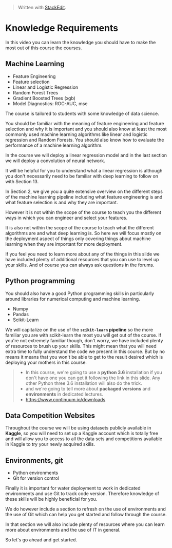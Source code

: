 > Written with [StackEdit](https://stackedit.io/).

# Knowledge Requirements

In this video you can learn the knowledge you should have to make the most out of this course the courses.

## Machine Learning

- Feature Engineering
- Feature selection
- Linear and Logistic Regression
- Random Forest Trees
- Gradient Boosted Trees (xgb)
- Model Diagnostics: ROC-AUC, mse

The course is tailored to students with some knowledge of data science.

You should be familiar with the meaning of feature engineering and feature selection and why it is important and you should also know at least the most commonly used machine learning algorithms like linear and logistic regression and Random Forests. You should also know how to evaluate the performance of a machine learning algorithm. 

In the course we will deploy a linear regression model and in the last section we will deploy a convolution of neural network.

It will be helpful for you to understand what a linear regression is although you don't necessarily need to be familiar with deep learning to follow on with Section 13.

In Section 2, we give you a quite extensive overview on the different steps of the machine learning pipeline including what feature engineering is and what feature selection is and why they are important.

However it is not within the scope of the course to teach you the different ways in which you can engineer and select your features.

It is also not within the scope of the course to teach what the different algorithms are and what deep learning is. So here we will focus mostly on the deployment aspect of things only covering things about machine learning when they are important for more deployment.

If you feel you need to learn more about any of the things in this slide we have included plenty of additional resources that you can use to level up your skills. And of course you can always ask questions in the forums.

## Python programming

You should also have a good Python programming skills in particularly around libraries for numerical computing and machine learning. 

- Numpy
- Pandas
- Scikit-Learn

We will capitalize on the use of the **`scikit-learn`  pipeline** so the more familiar you are with scikit-learn the most you will get out of the course. If you're not extremely familiar though, don't worry, we have included plenty of resources to brush up your skills. This might mean that you will need extra time to fully understand the code we present in this course. But by no means it means that you won't be able to get to the result desired which is deploying your mothers in this course.

>- In this course, we're going to use a **python 3.6** installation if you don't have one you can get it following the link in this slide. Any other Python three 3.6 installation will also do the trick. 
> - and we're going to tell more about **packaged versions** and **environments** in dedicated lectures. 
> - https://www.continuum.io/downloads

## Data Competition Websites

Throughout the course we will be using datasets publicly available in **Kaggle**, so you will need to set up a Kaggle account which is totally free and will allow you to access to all the data sets and competitions available in Kaggle to try your newly acquired skills.

## Environments, git

- Python environments
- Git for version control

Finally it is important for water deployment to work in dedicated environments and use Git to track code version. Therefore knowledge of these skills will be highly beneficial for you.

We do however include a section to refresh on the use of environments and the use of Git which can help you get started and follow through the course.

In that section we will also include plenty of resources where you can learn more about environments and the use of IT in general.

So let's go ahead and get started.
<!--stackedit_data:
eyJoaXN0b3J5IjpbLTc2MzIzNzU2Miw4ODQzMzE2MDNdfQ==
-->